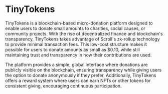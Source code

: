 # TinyTokens

TinyTokens is a blockchain-based micro-donation platform designed to enable users to donate small amounts to charities, social causes, or community projects. With the rise of decentralized finance and blockchain's transparency, TinyTokens takes advantage of Scroll's zk-rollup technology to provide minimal transaction fees. This low-cost structure makes it possible for users to donate amounts as small as $0.10, while still maintaining trust and transparency in how their contributions are used.

The platform provides a simple, global interface where donations are publicly visible on the blockchain, ensuring transparency while giving users the option to donate anonymously if they prefer. Additionally, TinyTokens offers a reward system where users can earn NFTs or other tokens for consistent giving, encouraging continuous participation.

